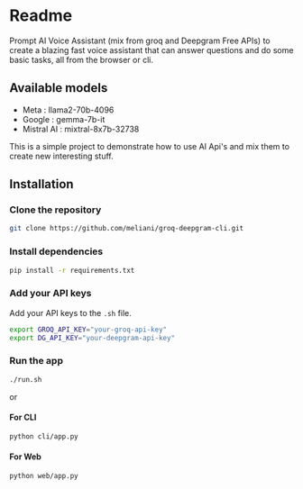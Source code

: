 # Readme

Prompt AI Voice Assistant (mix from groq and Deepgram Free APIs) to create a blazing fast voice assistant that can answer questions and do some basic tasks, all from the browser or cli.

## Available models

- Meta : llama2-70b-4096
- Google : gemma-7b-it
- Mistral AI : mixtral-8x7b-32738

This is a simple project to demonstrate how to use AI Api's and mix them to create new interesting stuff.

## Installation

### Clone the repository

```bash
git clone https://github.com/meliani/groq-deepgram-cli.git
```

### Install dependencies

```bash
pip install -r requirements.txt
```

### Add your API keys

Add your API keys to the `.sh` file.

```bash
export GROQ_API_KEY="your-groq-api-key"
export DG_API_KEY="your-deepgram-api-key"
```

### Run the app

```bash
./run.sh
```

or

#### For CLI

```bash
python cli/app.py
```

#### For Web

```bash
python web/app.py
```